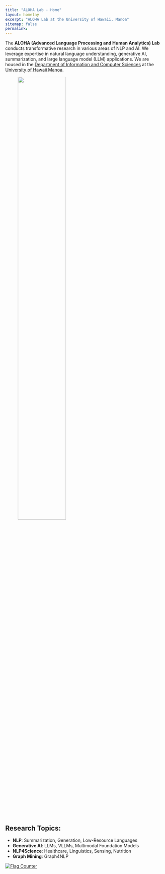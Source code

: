 ```yaml
---
title: "ALOHA Lab - Home"
layout: homelay
excerpt: "ALOHA Lab at the University of Hawaii, Manoa"
sitemap: false
permalink: 
---
```


The **ALOHA (Advanced Language Processing and Human Analytics) Lab** conducts transformative research in various areas of NLP and AI. We leverage expertise in natural language understanding, generative AI, summarization, and large language model (LLM) applications. We are housed in the [Department of Information and Computer Sciences](https://www.ics.hawaii.edu/) at the [University of Hawaii Manoa](https://manoa.hawaii.edu/).


<figure>
<img src="/images/logo.jpg" width="60%">
</figure>


## Research Topics:

- **NLP**: Summarization, Generation, Low-Resource Languages
- **Generative AI**: LLMs, VLLMs, Multimodal Foundation Models
- **NLP4Science**: Healthcare, Linguistics, Sensing, Nutrition
- **Graph Mining**: Graph4NLP

</div>
<div class="p-2">
<a href="https://info.flagcounter.com/WOgo"><img src="https://s01.flagcounter.com/count2/WOgo/bg_FDFCFF/txt_000000/border_0655CC/columns_8/maxflags_12/viewers_0/labels_0/pageviews_1/flags_0/percent_0/" alt="Flag Counter" border="0"></a>
</div>
</div>
